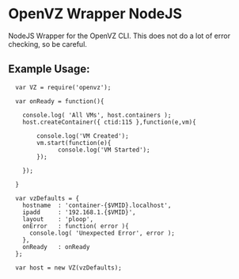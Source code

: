 OpenVZ Wrapper NodeJS
=====================

NodeJS Wrapper for the OpenVZ CLI. This does not do a lot of error checking, so be careful. 


## Example Usage:

      var VZ = require('openvz');
      
      var onReady = function(){
      
        console.log( 'All VMs', host.containers );
        host.createContainer({ ctid:115 },function(e,vm){
        
            console.log('VM Created');
            vm.start(function(e){
                  console.log('VM Started');
            });
            
        });
        
      }
      
      var vzDefaults = {
        hostname  : 'container-{$VMID}.localhost',
        ipadd     : '192.168.1.{$VMID}',
        layout    : 'ploop',
        onError   : function( error ){
          console.log( 'Unexpected Error', error );
        },
        onReady   : onReady
      };
      
      var host = new VZ(vzDefaults);
